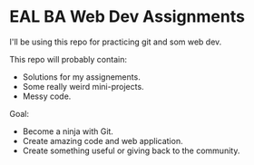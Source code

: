 # EAL BA Web Dev Assignments
I'll be using this repo for practicing git and som web dev.

This repo will probably contain:
- Solutions for my assignements.
- Some really weird mini-projects.
- Messy code.

Goal:
- Become a ninja with Git.
- Create amazing code and web application.
- Create something useful or giving back to the community.

